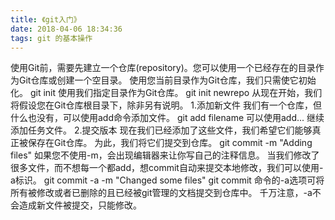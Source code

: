 ```yaml
---
title: 《git入门》
date: 2018-04-06 18:34:36
tags: git 的基本操作
---
```

使用Git前，需要先建立一个仓库(repository)。您可以使用一个已经存在的目录作为Git仓库或创建一个空目录。
使用您当前目录作为Git仓库，我们只需使它初始化。
git init
使用我们指定目录作为Git仓库。
git init newrepo
从现在开始，我们将假设您在Git仓库根目录下，除非另有说明。
1.添加新文件
我们有一个仓库，但什么也没有，可以使用add命令添加文件。
git add filename
可以使用add... 继续添加任务文件。
2.提交版本
现在我们已经添加了这些文件，我们希望它们能够真正被保存在Git仓库。
为此，我们将它们提交到仓库。
git commit -m "Adding files"
如果您不使用-m，会出现编辑器来让你写自己的注释信息。
当我们修改了很多文件，而不想每一个都add，想commit自动来提交本地修改，我们可以使用-a标识。
git commit -a -m "Changed some files"
git commit 命令的-a选项可将所有被修改或者已删除的且已经被git管理的文档提交到仓库中。
千万注意，-a不会造成新文件被提交，只能修改。